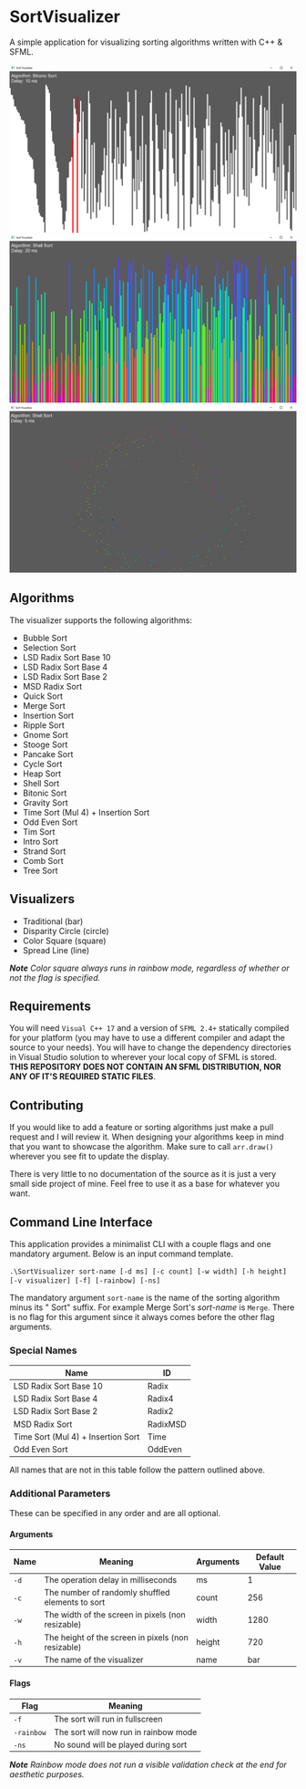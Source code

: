 # SortVisualizer

A simple application for visualizing sorting algorithms written with C++ & SFML.

<img src="images/normal.png"/>


<img src="images/rainbow.png"/>


<img src="images/circle.png"/>

## Algorithms

The visualizer supports the following algorithms:

 - Bubble Sort
 - Selection Sort
 - LSD Radix Sort Base 10
 - LSD Radix Sort Base 4
 - LSD Radix Sort Base 2
 - MSD Radix Sort
 - Quick Sort
 - Merge Sort
 - Insertion Sort
 - Ripple Sort
 - Gnome Sort
 - Stooge Sort
 - Pancake Sort
 - Cycle Sort
 - Heap Sort
 - Shell Sort
 - Bitonic Sort
 - Gravity Sort
 - Time Sort (Mul 4) + Insertion Sort
 - Odd Even Sort
 - Tim Sort
 - Intro Sort
 - Strand Sort
 - Comb Sort
 - Tree Sort

## Visualizers

 - Traditional (bar)
 - Disparity Circle (circle)
 - Color Square (square)
 - Spread Line (line)

***Note*** *Color square always runs in rainbow mode, regardless of whether or not the flag is specified.*

## Requirements

You will need `Visual C++ 17` and a version of `SFML 2.4+` statically compiled for your platform (you may have to use a different compiler and adapt the source to your needs).  You will have to change the dependency directories in Visual Studio solution to wherever your local copy of SFML is stored. **THIS REPOSITORY DOES NOT CONTAIN AN SFML DISTRIBUTION, NOR ANY OF IT'S REQUIRED STATIC FILES**.

## Contributing

If you would like to add a feature or sorting algorithms just make a pull request and I will review it.  When designing your algorithms keep in mind that you want to showcase the algorithm.  Make sure to call `arr.draw()` wherever you see fit to update the display.

There is very little to no documentation of the source as it is just a very small side project of mine.  Feel free to use it as a base for whatever you want. 

## Command Line Interface

This application provides a minimalist CLI with a couple flags and one mandatory argument.  Below is an input
command template.

	.\SortVisualizer sort-name [-d ms] [-c count] [-w width] [-h height] [-v visualizer] [-f] [-rainbow] [-ns]

The mandatory argument `sort-name` is the name of the sorting algorithm minus its " Sort" suffix.  For example Merge Sort's *sort-name* is `Merge`. There is no flag for this argument since it always comes before the other flag arguments.

### Special Names

| Name | ID |
| ---- | -- |
| LSD Radix Sort Base 10 | Radix |
| LSD Radix Sort Base 4 | Radix4 |
| LSD Radix Sort Base 2 | Radix2 |
| MSD Radix Sort | RadixMSD |
| Time Sort (Mul 4) + Insertion Sort | Time |
| Odd Even Sort | OddEven |

All names that are not in this table follow the pattern outlined above.

### Additional Parameters

These can be specified in any order and are all optional.

#### Arguments

| Name | Meaning | Arguments | Default Value |
| ---- | ------- | --------- | ------------- |
| `-d` | The operation delay in milliseconds | ms | 1 |
| `-c` | The number of randomly shuffled elements to sort | count | 256 |
| `-w` | The width of the screen in pixels (non resizable) | width | 1280 |
| `-h` | The height of the screen in pixels (non resizable) | height | 720 |
| `-v` | The name of the visualizer | name | bar |

#### Flags

| Flag | Meaning |
| ---- | ------- |
| `-f` | The sort will run in fullscreen |
| `-rainbow` | The sort will now run in rainbow mode |
| `-ns` | No sound will be played during sort |

***Note*** *Rainbow mode does not run a visible validation check at the end for aesthetic purposes.*

